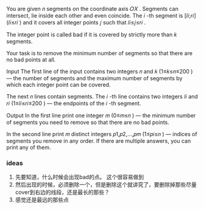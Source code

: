 You are given 𝑛
 segments on the coordinate axis 𝑂𝑋
. Segments can intersect, lie inside each other and even coincide. The 𝑖
-th segment is [𝑙𝑖;𝑟𝑖]
 (𝑙𝑖≤𝑟𝑖
) and it covers all integer points 𝑗
 such that 𝑙𝑖≤𝑗≤𝑟𝑖
.

The integer point is called bad if it is covered by strictly more than 𝑘
 segments.

Your task is to remove the minimum number of segments so that there are no bad points at all.

Input
The first line of the input contains two integers 𝑛
 and 𝑘
 (1≤𝑘≤𝑛≤200
) — the number of segments and the maximum number of segments by which each integer point can be covered.

The next 𝑛
 lines contain segments. The 𝑖
-th line contains two integers 𝑙𝑖
 and 𝑟𝑖
 (1≤𝑙𝑖≤𝑟𝑖≤200
) — the endpoints of the 𝑖
-th segment.

Output
In the first line print one integer 𝑚
 (0≤𝑚≤𝑛
) — the minimum number of segments you need to remove so that there are no bad points.

In the second line print 𝑚
 distinct integers 𝑝1,𝑝2,…,𝑝𝑚
 (1≤𝑝𝑖≤𝑛
) — indices of segments you remove in any order. If there are multiple answers, you can print any of them.

### ideas
1. 先要知道，什么时候会出现bad的点。 这个很容易做到
2. 然后出现的时候，必须删除一个，但是删除这个就讲究了，要删除掉那些尽量cover到右边的线段，还是最长的那些？
3. 感觉还是最远的那些点